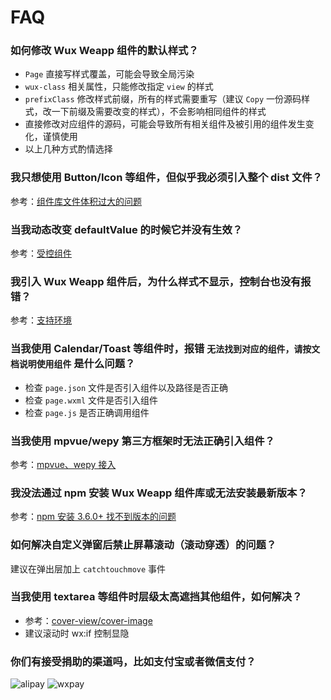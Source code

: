 # FAQ

### 如何修改 Wux Weapp 组件的默认样式？

- `Page` 直接写样式覆盖，可能会导致全局污染
- `wux-class` 相关属性，只能修改指定 `view` 的样式
- `prefixClass` 修改样式前缀，所有的样式需要重写（建议 `Copy` 一份源码样式，改一下前缀及需要改变的样式），不会影响相同组件的样式
- 直接修改对应组件的源码，可能会导致所有相关组件及被引用的组件发生变化，谨慎使用
- 以上几种方式酌情选择

### 我只想使用 Button/Icon 等组件，但似乎我必须引入整个 dist 文件？

参考：[组件库文件体积过大的问题](quickstart.md)

### 当我动态改变 defaultValue 的时候它并没有生效？

参考：[受控组件](controlled.md)

### 我引入 Wux Weapp 组件后，为什么样式不显示，控制台也没有报错？

参考：[支持环境](introduce.md)

### 当我使用 Calendar/Toast 等组件时，报错 `无法找到对应的组件，请按文档说明使用组件` 是什么问题？

- 检查 `page.json` 文件是否引入组件以及路径是否正确
- 检查 `page.wxml` 文件是否引入组件
- 检查 `page.js` 是否正确调用组件

### 当我使用 mpvue/wepy 第三方框架时无法正确引入组件？

参考：[mpvue、wepy 接入](https://github.com/wux-weapp/wux-weapp/issues/197)

### 我没法通过 npm 安装 Wux Weapp 组件库或无法安装最新版本？

参考：[npm 安装 3.6.0+ 找不到版本的问题](https://github.com/wux-weapp/wux-weapp/issues/265)

### 如何解决自定义弹窗后禁止屏幕滚动（滚动穿透）的问题？

建议在弹出层加上 `catchtouchmove` 事件

### 当我使用 textarea 等组件时层级太高遮挡其他组件，如何解决？

- 参考：[cover-view/cover-image](https://developers.weixin.qq.com/miniprogram/dev/component/cover-view.html)
- 建议滚动时 wx:if 控制显隐

### 你们有接受捐助的渠道吗，比如支付宝或者微信支付？

![alipay](https://wux.cdn.cloverstd.com/alipay.jpg ':size=256')
![wxpay](https://wux.cdn.cloverstd.com/wxpay.jpg ':size=256')